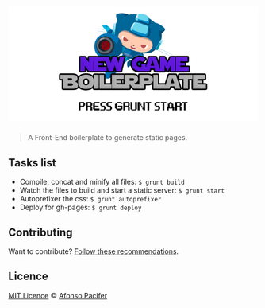 # ![New Game Boilerplate](new-game.jpg)

> A Front-End boilerplate to generate static pages.

## Tasks list

- Compile, concat and minify all files: `$ grunt build`
- Watch the files to build and start a static server: `$ grunt start`
- Autoprefixer the css: `$ grunt autoprefixer`
- Deploy for gh-pages: `$ grunt deploy`

## Contributing

Want to contribute? [Follow these recommendations](https://github.com/afonsopacifer/new-game/blob/master/CONTRIBUTING.md).

## Licence

[MIT Licence](https://github.com/afonsopacifer/new-game/blob/master/LICENCE.md) © [Afonso Pacifer](http://afonsopacifer.com/)
